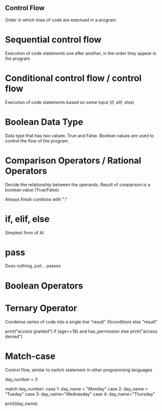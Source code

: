## Control Flow

Order in which lines of code are exectued in a program.

# Sequential control flow

Execution of code statements one after another, in the order they appear in the program

# Conditional control flow / control flow
Execution of code statements based on some input
(if, elif, else)

# Boolean Data Type
Data type that has two values: True and False. Boolean values are used to control the flow of the program.

# Comparison Operators / Rational Operators
Decide the relationship between the operands. Result of conparison is a boolean value (True/False)

Always finish conitions with ":"

# if, elif, else
Simplest form of AI

# pass
Does nothing, just... passes

# Boolean Operators

# Ternary Operator
Condense series of code into a single line
 "result" if(condition) else "result"

print("access granted") if (age>=18) and has_permission else print("access denied")

# Match-case
Control flow, similar to switch statement in other programming languages


day_number = 3

match day_number:
    case 1:
        day_name = "Monday"
    case 2:
        day_name = "Tueday"
    case 3:
        day_name="Wednesday"
    case 4:
        day_name="Thursday"

print(day_name)


